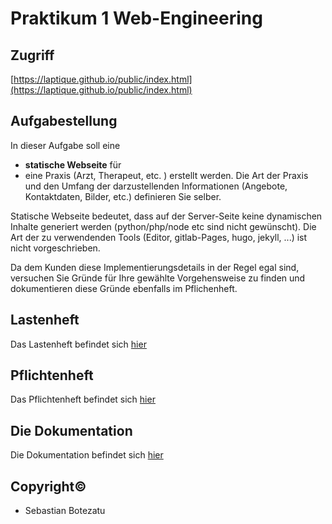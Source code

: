 # Praktikum 1 Web-Engineering

## Zugriff

[https://laptique.github.io/public/index.html](https://laptique.github.io/public/index.html)

## Aufgabestellung

In dieser Aufgabe soll eine 
- **statische Webseite** für
- eine Praxis (Arzt, Therapeut, etc. )
erstellt werden. Die Art der Praxis und den Umfang der darzustellenden Informationen (Angebote, Kontaktdaten, Bilder, etc.) definieren Sie selber. 

Statische Webseite bedeutet, dass auf der Server-Seite keine dynamischen Inhalte generiert werden (python/php/node etc sind nicht gewünscht).
Die Art der zu verwendenden Tools (Editor, gitlab-Pages, hugo, jekyll, ...) ist nicht vorgeschrieben.


Da dem Kunden diese Implementierungsdetails in der Regel egal sind, versuchen Sie Gründe für Ihre gewählte Vorgehensweise zu finden und dokumentieren  diese Gründe ebenfalls im Pflichenheft. 

## Lastenheft

Das Lastenheft befindet sich [hier](./LASTENHEFT.md)

## Pflichtenheft

Das Pflichtenheft befindet sich [hier](./PFLICHTENHEFT.md)

## Die Dokumentation

Die Dokumentation befindet sich [hier](./Dokumentation/DOKUMENTATION.md)

## Copyright©  

- Sebastian Botezatu

